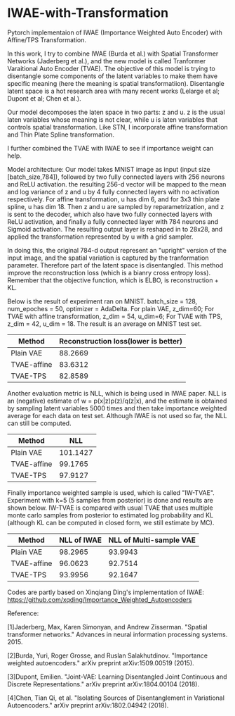 # IWAE-with-Transformation
Pytorch implementaion of IWAE (Importance Weighted Auto Encoder) with Affine/TPS Transformation.

In this work, I try to combine IWAE (Burda et al.) with Spatial Transformer Networks (Jaderberg et al.), and the new model is called Tranformer Varaitional Auto Encoder (TVAE). The objective of this model is trying to disentangle some components of the latent variables to make them have specific meaning (here the meaning is spatial transformatiion). Disentangle latent space is a hot research area with many recent works (Lelarge et al; Dupont et al; Chen et al.).

Our model decomposes the laten space in two parts: z and u. z is the usual laten variables whose meaning is not clear, while u is laten variables that controls spatial transformation. Like STN, I incorporate affine transformation and Thin Plate Spline transformation.

I further combined the TVAE with IWAE to see if importance weight can help. 

Model architecture:
Our model takes MNIST image as input (input size [batch_size,784]), followed by two fully connected layers with 256 neurons and ReLU activation. the resulting 256-d vector will be mapped to the mean and log variance of z and u by 4 fully connected layers with no activation respectively. For affine transformation, u has dim 6, and for 3x3 thin plate spline, u has dim 18. Then z and u are sampled by reparametrization, and z is sent to the decoder, which also have two fully connected layers with ReLU activation, and finally a fully connected layer with 784 neurons and Sigmoid activation. The resulting output layer is reshaped in to 28x28, and applied the transformation represented by u with a grid sampler.

In doing this, the original 784-d output represent an "upright" version of the input image, and the spatial variation is captured by the tranformation parameter. Therefore part of the latent space is disentangled. This method improve the reconstruction loss (which is a bianry cross entropy loss). Remember that the objective function, which is ELBO, is reconstruction + KL.

Below is the result of experiment ran on MNIST. batch_size = 128, num_epoches = 50, optimizer = AdaDelta. For plain VAE, z_dim=60; For TVAE with affine transformation, z_dim = 54, u_dim=6; For TVAE with TPS, z_dim = 42, u_dim = 18. The result is an average on MNIST test set.

Method  | Reconstruction loss(lower is better) |
| ------------- | ------------- |
| Plain VAE  |  88.2669   |
| TVAE-affine  | 83.6312   |
| TVAE-TPS  | 82.8589   |

Another evaluation metric is NLL, which is being used in IWAE paper. NLL is an (negative) estimate of w = p(x|z)p(z)/q(z|x), and the estimate is obtained by sampling latent variables 5000 times and then take importance weighted average for each data on test set. Although IWAE is not used so far, the NLL can still be computed.

Method  | NLL|
| ------------- | ------------- |
| Plain VAE  |  101.1427   |
| TVAE-affine  | 99.1765   |
| TVAE-TPS  | 97.9127   |

Finally importance weighted sample is used, which is called "IW-TVAE". Experiment with k=5 (5 samples from posterior) is done and results are shown below. IW-TVAE is compared with usual TVAE that uses multiple monte carlo samples from posterior to estimated log probability and KL (although KL can be computed in closed form, we still estimate by MC).

Method  | NLL of IWAE| NLL of Multi-sample VAE
| ------------- | ------------- |------------- |
| Plain VAE  |  98.2965  |93.9943|
| TVAE-affine  | 96.0623   |92.7514|
| TVAE-TPS  | 93.9956  |92.1647|


Codes are partly based on Xinqiang Ding's implementation of IWAE: https://github.com/xqding/Importance_Weighted_Autoencoders

Reference:

[1]Jaderberg, Max, Karen Simonyan, and Andrew Zisserman. "Spatial transformer networks." Advances in neural information processing systems. 2015.

[2]Burda, Yuri, Roger Grosse, and Ruslan Salakhutdinov. "Importance weighted autoencoders." arXiv preprint arXiv:1509.00519 (2015).

[3]Dupont, Emilien. "Joint-VAE: Learning Disentangled Joint Continuous and Discrete Representations." arXiv preprint arXiv:1804.00104 (2018).

[4]Chen, Tian Qi, et al. "Isolating Sources of Disentanglement in Variational Autoencoders." arXiv preprint arXiv:1802.04942 (2018).

